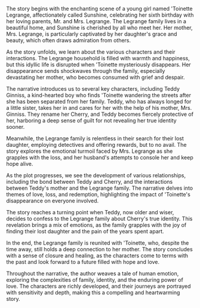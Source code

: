 The story begins with the enchanting scene of a young girl named 'Toinette Legrange, affectionately called Sunshine, celebrating her sixth birthday with her loving parents, Mr. and Mrs. Legrange. The Legrange family lives in a beautiful home, and Sunshine is cherished by all who meet her. Her mother, Mrs. Legrange, is particularly captivated by her daughter's grace and beauty, which often draws admiration from others.

As the story unfolds, we learn about the various characters and their interactions. The Legrange household is filled with warmth and happiness, but this idyllic life is disrupted when 'Toinette mysteriously disappears. Her disappearance sends shockwaves through the family, especially devastating her mother, who becomes consumed with grief and despair.

The narrative introduces us to several key characters, including Teddy Ginniss, a kind-hearted boy who finds 'Toinette wandering the streets after she has been separated from her family. Teddy, who has always longed for a little sister, takes her in and cares for her with the help of his mother, Mrs. Ginniss. They rename her Cherry, and Teddy becomes fiercely protective of her, harboring a deep sense of guilt for not revealing her true identity sooner.

Meanwhile, the Legrange family is relentless in their search for their lost daughter, employing detectives and offering rewards, but to no avail. The story explores the emotional turmoil faced by Mrs. Legrange as she grapples with the loss, and her husband's attempts to console her and keep hope alive.

As the plot progresses, we see the development of various relationships, including the bond between Teddy and Cherry, and the interactions between Teddy's mother and the Legrange family. The narrative delves into themes of love, loss, and redemption, highlighting the impact of 'Toinette's disappearance on everyone involved.

The story reaches a turning point when Teddy, now older and wiser, decides to confess to the Legrange family about Cherry's true identity. This revelation brings a mix of emotions, as the family grapples with the joy of finding their lost daughter and the pain of the years spent apart.

In the end, the Legrange family is reunited with 'Toinette, who, despite the time away, still holds a deep connection to her mother. The story concludes with a sense of closure and healing, as the characters come to terms with the past and look forward to a future filled with hope and love.

Throughout the narrative, the author weaves a tale of human emotion, exploring the complexities of family, identity, and the enduring power of love. The characters are richly developed, and their journeys are portrayed with sensitivity and depth, making this a compelling and heartwarming story.